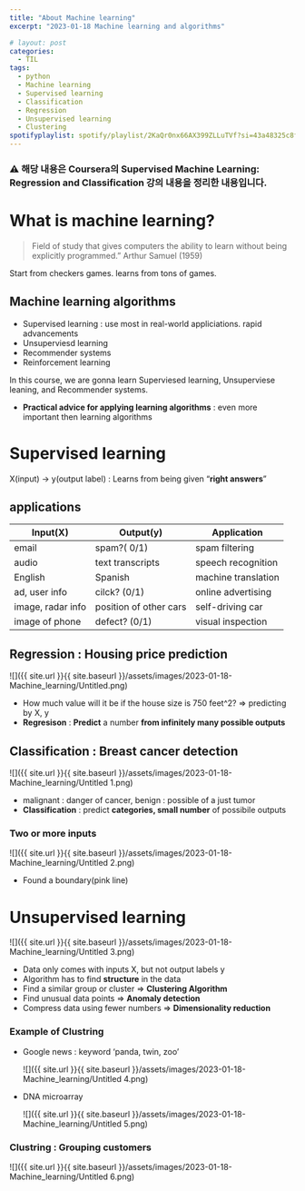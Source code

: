 ```yaml
---
title: "About Machine learning"
excerpt: "2023-01-18 Machine learning and algorithms"

# layout: post
categories:
  - TIL
tags:
  - python
  - Machine learning
  - Supervised learning
  - Classification
  - Regression
  - Unsupervised learning
  - Clustering
spotifyplaylist: spotify/playlist/2KaQr0nx66AX399ZLLuTVf?si=43a48325c8fc4b16
---
```

### **⚠️ 해당 내용은 Coursera의 Supervised Machine Learning: Regression and Classification 강의 내용을 정리한 내용입니다.**

# What is machine learning?

> Field of study that gives computers the ability to learn without being explicitly programmed.” Arthur Samuel (1959)
> 

Start from checkers games. learns from tons of games.

## Machine learning algorithms

- Supervised learning : use most in real-world appliciations. rapid advancements
- Unsuperviesd learning
- Recommender systems
- Reinforcement learning

In this course, we are gonna learn Superviesed learning, Unsuperviese leaning, and Recommender systems.

- **Practical advice for applying learning algorithms** : even more important then learning algorithms

# Supervised learning

X(input) → y(output label) : Learns from being given “**right answers**”

## applications

| Input(X) | Output(y) | Application |
| --- | --- | --- |
| email | spam?( 0/1) | spam filtering |
| audio | text transcripts | speech recognition |
| English | Spanish | machine translation |
| ad, user info | cilck? (0/1) | online advertising |
| image, radar info | position of other cars | self-driving car |
| image of phone | defect? (0/1) | visual inspection |

## Regression : Housing price prediction

![]({{ site.url }}{{ site.baseurl }}/assets/images/2023-01-18-Machine_learning/Untitled.png)

- How much value will it be if the house size is 750 feet^2? ⇒ predicting by X, y
- **Regresison** : **Predict** a number **from infinitely many possible outputs**

## Classification : Breast cancer detection

![]({{ site.url }}{{ site.baseurl }}/assets/images/2023-01-18-Machine_learning/Untitled 1.png)

- malignant : danger of cancer, benign : possible of a just tumor
- **Classification** : predict **categories, small number** of possibile outputs

### Two or more inputs

![]({{ site.url }}{{ site.baseurl }}/assets/images/2023-01-18-Machine_learning/Untitled 2.png)

- Found a boundary(pink line)

# **Unsupervised learning**

![]({{ site.url }}{{ site.baseurl }}/assets/images/2023-01-18-Machine_learning/Untitled 3.png)

- Data only comes with inputs X, but not output labels y
- Algorithm has to find **structure** in the data
- Find a similar group or cluster ⇒ **Clustering Algorithm**
- Find unusual data points ⇒ **Anomaly detection**
- Compress data using fewer numbers ⇒ **Dimensionality reduction**

### Example of Clustring

- Google news : keyword ‘panda, twin, zoo’
    
    ![]({{ site.url }}{{ site.baseurl }}/assets/images/2023-01-18-Machine_learning/Untitled 4.png)
    
- DNA microarray
    
    ![]({{ site.url }}{{ site.baseurl }}/assets/images/2023-01-18-Machine_learning/Untitled 5.png)
    

### Clustring : Grouping customers

![]({{ site.url }}{{ site.baseurl }}/assets/images/2023-01-18-Machine_learning/Untitled 6.png)